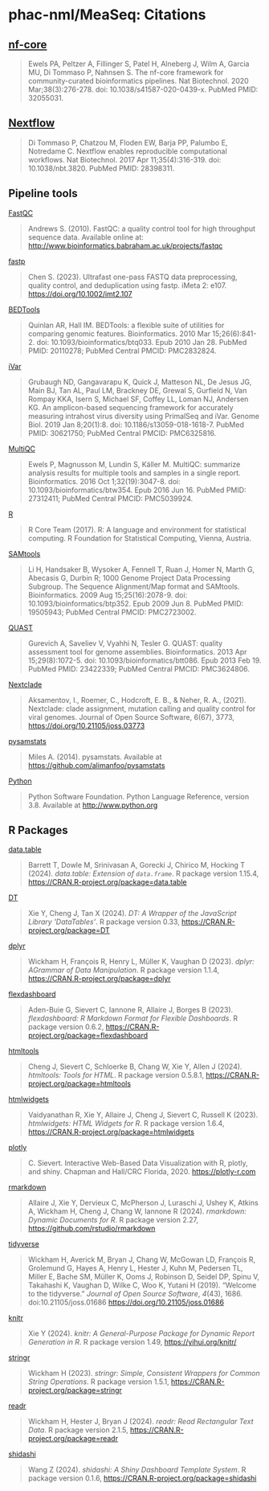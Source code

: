 # phac-nml/MeaSeq: Citations

## [nf-core](https://pubmed.ncbi.nlm.nih.gov/32055031/)

> Ewels PA, Peltzer A, Fillinger S, Patel H, Alneberg J, Wilm A, Garcia MU, Di Tommaso P, Nahnsen S. The nf-core framework for community-curated bioinformatics pipelines. Nat Biotechnol. 2020 Mar;38(3):276-278. doi: 10.1038/s41587-020-0439-x. PubMed PMID: 32055031.

## [Nextflow](https://pubmed.ncbi.nlm.nih.gov/28398311/)

> Di Tommaso P, Chatzou M, Floden EW, Barja PP, Palumbo E, Notredame C. Nextflow enables reproducible computational workflows. Nat Biotechnol. 2017 Apr 11;35(4):316-319. doi: 10.1038/nbt.3820. PubMed PMID: 28398311.

## Pipeline tools

[FastQC](https://www.bioinformatics.babraham.ac.uk/projects/fastqc/)

> Andrews S. (2010). FastQC: a quality control tool for high throughput sequence data. Available online at: http://www.bioinformatics.babraham.ac.uk/projects/fastqc

[fastp](https://github.com/OpenGene/fastp/)

> Chen S. (2023). Ultrafast one-pass FASTQ data preprocessing, quality control, and deduplication using fastp. iMeta 2: e107. https://doi.org/10.1002/imt2.107

[BEDTools](https://www.ncbi.nlm.nih.gov/pubmed/20110278/)

> Quinlan AR, Hall IM. BEDTools: a flexible suite of utilities for comparing genomic features. Bioinformatics. 2010 Mar 15;26(6):841-2. doi: 10.1093/bioinformatics/btq033. Epub 2010 Jan 28. PubMed PMID: 20110278; PubMed Central PMCID: PMC2832824.

[iVar](https://www.ncbi.nlm.nih.gov/pubmed/30621750/)

> Grubaugh ND, Gangavarapu K, Quick J, Matteson NL, De Jesus JG, Main BJ, Tan AL, Paul LM, Brackney DE, Grewal S, Gurfield N, Van Rompay KKA, Isern S, Michael SF, Coffey LL, Loman NJ, Andersen KG. An amplicon-based sequencing framework for accurately measuring intrahost virus diversity using PrimalSeq and iVar. Genome Biol. 2019 Jan 8;20(1):8. doi: 10.1186/s13059-018-1618-7. PubMed PMID: 30621750; PubMed Central PMCID: PMC6325816.

[MultiQC](https://www.ncbi.nlm.nih.gov/pubmed/27312411/)

> Ewels P, Magnusson M, Lundin S, Käller M. MultiQC: summarize analysis results for multiple tools and samples in a single report. Bioinformatics. 2016 Oct 1;32(19):3047-8. doi: 10.1093/bioinformatics/btw354. Epub 2016 Jun 16. PubMed PMID: 27312411; PubMed Central PMCID: PMC5039924.

[R](https://www.R-project.org/)

> R Core Team (2017). R: A language and environment for statistical computing. R Foundation for Statistical Computing, Vienna, Austria.

[SAMtools](https://www.ncbi.nlm.nih.gov/pubmed/19505943/)

> Li H, Handsaker B, Wysoker A, Fennell T, Ruan J, Homer N, Marth G, Abecasis G, Durbin R; 1000 Genome Project Data Processing Subgroup. The Sequence Alignment/Map format and SAMtools. Bioinformatics. 2009 Aug 15;25(16):2078-9. doi: 10.1093/bioinformatics/btp352. Epub 2009 Jun 8. PubMed PMID: 19505943; PubMed Central PMCID: PMC2723002.

[QUAST](https://www.ncbi.nlm.nih.gov/pubmed/23422339/)

> Gurevich A, Saveliev V, Vyahhi N, Tesler G. QUAST: quality assessment tool for genome assemblies. Bioinformatics. 2013 Apr 15;29(8):1072-5. doi: 10.1093/bioinformatics/btt086. Epub 2013 Feb 19. PubMed PMID: 23422339; PubMed Central PMCID: PMC3624806.

[Nextclade](https://clades.nextstrain.org/)

> Aksamentov, I., Roemer, C., Hodcroft, E. B., & Neher, R. A., (2021). Nextclade: clade assignment, mutation calling and quality control for viral genomes. Journal of Open Source Software, 6(67), 3773, https://doi.org/10.21105/joss.03773

[pysamstats](https://github.com/alimanfoo/pysamstats)

> Miles A. (2014). pysamstats. Available at https://github.com/alimanfoo/pysamstats

[Python](https://github.com/python/)

> Python Software Foundation. Python Language Reference, version 3.8. Available at http://www.python.org

## R Packages

[data.table](https://CRAN.R-project.org/package=data.table)

> Barrett T, Dowle M, Srinivasan A, Gorecki J, Chirico M, Hocking T (2024). _data.table: Extension of `data.frame`_. R package version 1.15.4, https://CRAN.R-project.org/package=data.table

[DT](https://CRAN.R-project.org/package=DT)

> Xie Y, Cheng J, Tan X (2024). _DT: A Wrapper of the JavaScript Library 'DataTables'_. R package version 0.33, https://CRAN.R-project.org/package=DT

[dplyr](https://CRAN.R-project.org/package=dplyr)

> Wickham H, François R, Henry L, Müller K, Vaughan D (2023). _dplyr: AGrammar of Data Manipulation_. R package version 1.1.4, https://CRAN.R-project.org/package=dplyr

[flexdashboard](https://CRAN.R-project.org/package=flexdashboard)

> Aden-Buie G, Sievert C, Iannone R, Allaire J, Borges B (2023). _flexdashboard: R Markdown Format for Flexible Dashboards_. R package version 0.6.2, https://CRAN.R-project.org/package=flexdashboard

[htmltools](https://CRAN.R-project.org/package=htmltools)

> Cheng J, Sievert C, Schloerke B, Chang W, Xie Y, Allen J (2024). _htmltools: Tools for HTML_. R package version 0.5.8.1, https://CRAN.R-project.org/package=htmltools

[htmlwidgets](https://CRAN.R-project.org/package=htmltools)

> Vaidyanathan R, Xie Y, Allaire J, Cheng J, Sievert C, Russell K (2023). _htmlwidgets: HTML Widgets for R_. R package version 1.6.4, https://CRAN.R-project.org/package=htmlwidgets

[plotly](https://plotly-r.com)

> C. Sievert. Interactive Web-Based Data Visualization with R, plotly, and shiny. Chapman and Hall/CRC Florida, 2020. https://plotly-r.com

[rmarkdown](https://github.com/rstudio/rmarkdown)

> Allaire J, Xie Y, Dervieux C, McPherson J, Luraschi J, Ushey K, Atkins A, Wickham H, Cheng J, Chang W, Iannone R (2024). _rmarkdown: Dynamic Documents for R_. R package version 2.27, https://github.com/rstudio/rmarkdown

[tidyverse](https://doi.org/10.21105/joss.01686)

> Wickham H, Averick M, Bryan J, Chang W, McGowan LD, François R, Grolemund G, Hayes A, Henry L, Hester J, Kuhn M, Pedersen TL, Miller E, Bache SM, Müller K, Ooms J, Robinson D, Seidel DP, Spinu V, Takahashi K, Vaughan D, Wilke C, Woo K, Yutani H (2019). “Welcome to the tidyverse.” _Journal of Open Source Software_, _4_(43), 1686. doi:10.21105/joss.01686 https://doi.org/10.21105/joss.01686

[knitr](https://yihui.org/knitr/)

> Xie Y (2024). _knitr: A General-Purpose Package for Dynamic Report Generation in R_. R package version 1.49, https://yihui.org/knitr/

[stringr](https://CRAN.R-project.org/package=stringr)

> Wickham H (2023). _stringr: Simple, Consistent Wrappers for Common String Operations_. R package version 1.5.1, https://CRAN.R-project.org/package=stringr

[readr](https://CRAN.R-project.org/package=readr)

> Wickham H, Hester J, Bryan J (2024). _readr: Read Rectangular Text Data_. R package version 2.1.5, https://CRAN.R-project.org/package=readr

[shidashi](https://CRAN.R-project.org/package=shidashi)

> Wang Z (2024). _shidashi: A Shiny Dashboard Template System_. R package version 0.1.6, https://CRAN.R-project.org/package=shidashi

